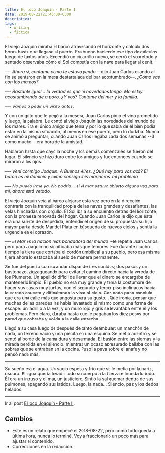 ```yaml
---
title: El loco Joaquín - Parte I
date: 2019-08-22T21:45:00-0300
description:
tags:
  - writing
  - fiction
---
```



El viejo Joaquín miraba el barco atravesando el horizonte y calculó dos horas
hasta que llegase al puerto. Era bueno haciendo ese tipo de cálculos luego de
tantos años. Encendió un cigarrillo nuevo, se cerró el sobretodo y sentado
observaba cómo el Sol competía con la nave para llegar al cenit.

--- *Ahora sí, contame cómo te estuvo yendo* --dijo Juan Carlos cuando al fin
se sentaron en la mesa destartalada del bar acostumbrado--. *¿Cómo vas con los
mareos?*

--- *Bastante igual... la verdad es que ni novedades tengo. Me estoy
acostumbrando de a poco. ¿Y vos? Contame del mar y la familia.*

--- *Vamos a pedir un vinito antes.*

Y con un grito que le pegó a la mesera, Juan Carlos pidió el vino prometido y
luego, la palabra. Le contó al viejo Joaquín las novedades del mundo de los
mares. Era el único amigo que tenía y por lo que sabía de él bien podía estar en
la misma situación, al menos en ese puerto, pero lo dudaba. Nunca se animó a
preguntar; cuando Juan Carlos llegaba cada dos semanas --3 como mucho-- era hora
de la amistad.

Hablaron hasta que cayó la noche y los demás comenzales se fueron del lugar. El
silencio se hizo duro entre los amigos y fue entonces cuando se miraron a los
ojos.

--- *Vení conmigo Joaquín. A Buenos Aires. ¿Qué hay para vos acá? El barco es
mi dominio y cómo consigo mis marineros, mi problema.*

--- *No puedo irme ya. No podría... si el mar estuvo abierto alguna vez para
mí, ahora está vetado.*

El viejo Joaquín veía al barco alejarse esta vez pero en la dirección contraria
con la tranquilidad propia de las naves grandes y desafiantes, las velas
hinchadas con orgullo. El Sol iba a su encuentro detrás del horizonte, con la
promesa renovada del hogar. Cuando Juan Carlos le dijo que ésta era una suerte
de despedida, entendió el origen de su propuesta: su hijo mayor partía desde
Mar del Plata en búsqueda de nuevos cielos y sentía la urgencia en el corazón.

--- *El Mar es la nación más bondadosa del mundo* --le repetía Juan Carlos,
pero para Joaquín no significaba más que temores. Fue durante mucho tiempo la
tijera que cortaba el cordón umbilical a su pueblo, pero esa misma tijera ahora
lo estacaba al suelo de manera permanente.

Se fue del puerto con su andar dispar de tres sonidos; dos pasos y un
bastonazo, zigzagueando para evitar el camino directo hacia la vereda de los
Plumeros. Un apellido difícil de llevar que el dinero se encargaba de
mantenerlo limpio. El pueblo no era muy grande y tenía la costumbre de hacer
sus casas muy juntas, con el segundo y tercer piso inclinados hacia la vereda
opuesta y dificultando la vista al cielo. Con cada paso concluía que era una
calle más que angosta para su gusto... Qué ironía, pensar que muchas de las
paredes las había levantado él mismo como una forma de escape: un ladrillo a la
vez, y un muro rojo y gris se levantaba entre él y los problemas. Pero claro,
duraba hasta que le pagaban los diez pesos por pared que cobraba y volvía a la
calle estrecha.

Llegó a su casa luego de después de tanto deambular: un manchón de nada, un
terreno vacío y una piecita en una esquina. Se metió adentro y se sentó al borde
de la cama dura y desarmada. El bastón entre las piernas y la mirada perdida en
el silencio, mientras un ocaso apresurado bailaba con las sobras que se entraban
en la cocina. Puso la pava sobre el anafe y no pensó nada más.

---

Su sueño era el agua. Un vacío espeso y frío que se le metía por la nariz,
oscuro. El agua quería invadir todo su cuerpo a la fuerza e inundarlo todo. Él
era un intruso y el mar, un justiciero. Sintió la sal quemar dentro de sus
pulmones, apagando sus latidos. Luego, la nada... Silencio, paz y los dedos
helados.

---

Ir al post [El loco Joaquín - Parte II](http://ariel17.com.ar/2019/08/30/el-loco-joaquin-parte-ii.html).

## Cambios

* Este es un relato que empecé el 2018-08-22, pero como todo queda a última
  hora, nunca lo terminé. Voy a fraccionarlo un poco más para ajustar el
  contenido.
* Correcciones en la redacción.
